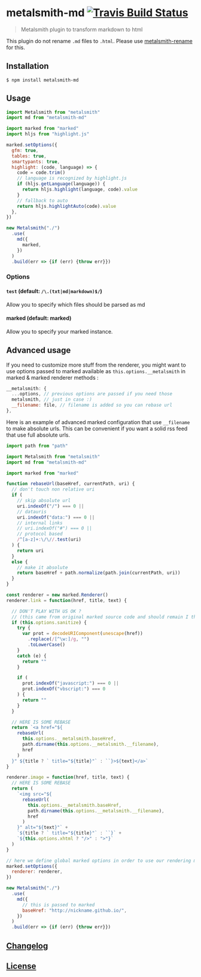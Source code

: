 # metalsmith-md [![Travis Build Status](https://travis-ci.org/MoOx/metalsmith-md.svg)](https://travis-ci.org/MoOx/metalsmith-md)

> Metalsmith plugin to transform markdown to html

This plugin do not rename `.md` files to `.html`.
Please use [metalsmith-rename](https://github.com/MoOx/metalsmith-rename) for this.

## Installation

```console
$ npm install metalsmith-md
```

## Usage

```js
import Metalsmith from "metalsmith"
import md from "metalsmith-md"

import marked from "marked"
import hljs from "highlight.js"

marked.setOptions({
  gfm: true,
  tables: true,
  smartypants: true,
  highlight: (code, language) => {
    code = code.trim()
    // language is recognized by highlight.js
    if (hljs.getLanguage(language)) {
      return hljs.highlight(language, code).value
    }
    // fallback to auto
    return hljs.highlightAuto(code).value
  },
})

new Metalsmith("./")
  .use(
    md({
      marked,
    })
  )
  .build(err => {if (err) {throw err}})
```

### Options

#### `test` (default: `/\.(txt|md|markdown)$/`)

Allow you to specify which files should be parsed as md

#### marked (default: marked)

Allow you to specify your marked instance.

## Advanced usage

If you need to customize more stuff from the renderer, you might
want to use options passed to marked available as `this.options.__metalsmith`
in marked & marked renderer methods :

```js
__metalsmith: {
  ...options, // previous options are passed if you need those
  metalsmith, // just in case :)
  __filename: file, // filename is added so you can rebase url
},
```

Here is an example of advanced marked configuration that use `__filename` to
make absolute urls. This can be convenient if you want a solid rss feed that
use full absolute urls.

```js
import path from "path"

import Metalsmith from "metalsmith"
import md from "metalsmith-md"

import marked from "marked"

function rebaseUrl(baseHref, currentPath, uri) {
  // don't touch non relative uri
  if (
    // skip absolute url
    uri.indexOf("/") === 0 ||
    // datauris
    uri.indexOf("data:") === 0 ||
    // internal links
    // uri.indexOf("#") === 0 ||
    // protocol based
    /^[a-z]+:\/\//.test(uri)
  ) {
    return uri
  }
  else {
    // make it absolute
    return baseHref + path.normalize(path.join(currentPath, uri))
  }
}

const renderer = new marked.Renderer()
renderer.link = function(href, title, text) {

  // DON'T PLAY WITH US OK ?
  // (this came from original marked source code and should remain I think)
  if (this.options.sanitize) {
    try {
      var prot = decodeURIComponent(unescape(href))
        .replace(/[^\w:]/g, "")
        .toLowerCase()
    }
    catch (e) {
      return ""
    }

    if (
      prot.indexOf("javascript:") === 0 ||
      prot.indexOf("vbscript:") === 0
    ) {
      return ""
    }
  }

  // HERE IS SOME REBASE
  return `<a href="${
    rebaseUrl(
      this.options.__metalsmith.baseHref,
      path.dirname(this.options.__metalsmith.__filename),
      href
    )
  }" ${title ? ` title="${title}"` : ``}>${text}</a>`
}

renderer.image = function(href, title, text) {
  // HERE IS SOME REBASE
  return (
    `<img src="${
      rebaseUrl(
        this.options.__metalsmith.baseHref,
        path.dirname(this.options.__metalsmith.__filename),
        href
      )
    }" alt="${text}"` +
    `${title ? ` title="${title}"` : ``}` +
    `${this.options.xhtml ? "/>" : ">"}`
  )
}

// here we define global marked options in order to use our rendering method
marked.setOptions({
  renderer: renderer,
})

new Metalsmith("./")
  .use(
    md({
      // this is passed to marked
      baseHref: "http://nickname.github.io/",
    })
  )
  .build(err => {if (err) {throw err}})
```

## [Changelog](CHANGELOG.md)

## [License](LICENSE)
